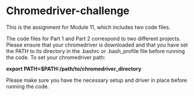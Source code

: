 # Chromedriver-challenge

This is the assignment for Module 11, which includes two code files. 

The code files for Part 1 and Part 2 correspond to two different projects. Please ensure that your chromedriver is downloaded and that you have set the PATH to its directory in the .bashrc or .bash_profile file before running the code. To set your chromedriver path:

**export PATH=$PATH:/path/to/chromedriver_directory**

Please make sure you have the necessary setup and driver in place before running the code.
